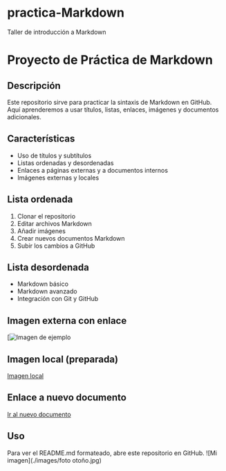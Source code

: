 # practica-Markdown
Taller de introducción a Markdown
# Proyecto de Práctica de Markdown

## Descripción
Este repositorio sirve para practicar la sintaxis de Markdown en GitHub.  
Aquí aprenderemos a usar títulos, listas, enlaces, imágenes y documentos adicionales.

## Características
- Uso de títulos y subtítulos
- Listas ordenadas y desordenadas
- Enlaces a páginas externas y a documentos internos
- Imágenes externas y locales

## Lista ordenada
1. Clonar el repositorio
2. Editar archivos Markdown
3. Añadir imágenes
4. Crear nuevos documentos Markdown
5. Subir los cambios a GitHub

## Lista desordenada
- Markdown básico
- Markdown avanzado
- Integración con Git y GitHub

## Imagen externa con enlace
[![Imagen de ejemplo](https://kinsta.com/wp-content/uploads/2018/04/what-is-github-1-1-1024x512.png)

## Imagen local (preparada)
[Imagen local](images/imagen.jpg)

## Enlace a nuevo documento
[Ir al nuevo documento](nuevo_documento.md)

## Uso
Para ver el README.md formateado, abre este repositorio en GitHub.
![Mi imagen](./images/foto otoño.jpg)

